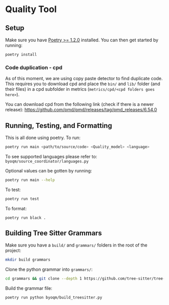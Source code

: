 # Quality Tool

## Setup

Make sure you have [Poetry >= 1.2.0](https://python-poetry.org/docs/) installed.
You can then get started by running:

```sh
poetry install
```

### Code duplication - cpd

As of this moment, we are using copy paste detector to find duplicate code.
This requires you to download cpd and place the `bin/` and `lib/` folder (and their files) in a cpd subfolder in metrics (`metrics/cpd/<cpd folders goes here>`).

You can download cpd from the following link (check if there is a newer release): https://github.com/pmd/pmd/releases/tag/pmd_releases/6.54.0

## Running, Testing, and Formatting

This is all done using poetry. To run:

```sh
poetry run main <path/to/source/code> <Quality_model> <language>
```

To see supported languages please refer to: `byoqm/source_coordinator/languages.py`

Optional values can be gotten by running: 

```sh
poetry run main --help
```

To test:

```sh
poetry run test
```

To format:

```
poetry run black .
```


## Building Tree Sitter Grammars

Make sure you have a `build/` and `grammars/` folders in the root of the project:

```sh
mkdir build grammars
```

Clone the python grammar into `grammars/`:


```sh
cd grammars && git clone --depth 1 https://github.com/tree-sitter/tree-sitter-python && git clone --depth 1 https://github.com/tree-sitter/tree-sitter-c-sharp && git clone --depth 1 https://github.com/tree-sitter/tree-sitter-java && cd -
```

Build the grammar file:

```sh
poetry run python byoqm/build_treesitter.py
```
